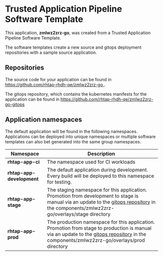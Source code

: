 # Trusted Application Pipeline Software Template

This application, **zmlwz2zrz-go**, was created from a Trusted Application Pipeline Software Template.

The software templates create a new source and gitops deployment repositories with a sample source application. 

## Repositories

The source code for your application can be found in [https://github.com/rhtap-rhdh-qe/zmlwz2zrz-go ](https://github.com/rhtap-rhdh-qe/zmlwz2zrz-go ).
 
The gitops repository, which contains the kubernetes manifests for the application can be found in 
[https://github.com/rhtap-rhdh-qe/zmlwz2zrz-go-gitops ](https://github.com/rhtap-rhdh-qe/zmlwz2zrz-go-gitops ) 

## Application namespaces 

The default application will be found in the following namespaces. Applications can be deployed into unique namespaces or multiple software templates can also bet generated into the same group namespaces.  

|  Namespace   |  Description   |  
| -------- | -------- |
| **rhtap-app-ci** | The namespace used for CI workloads |
| **rhtap-app-development** | The default application during development. Every build will be deployed to this namespace for testing. |
| **rhtap-app-stage** | The staging namespace for this application. Promotion from development to stage is manual via an update to the [gitops repository](https://github.com/rhtap-rhdh-qe/zmlwz2zrz-go-gitops ) in the components/zmlwz2zrz-go/overlays/stage directory |
| **rhtap-app-prod** | The production namespace for this application. Promotion from stage to production is manual via an update to the [gitops repository](https://github.com/rhtap-rhdh-qe/zmlwz2zrz-go-gitops ) in the components/zmlwz2zrz-go/overlays/prod directory |